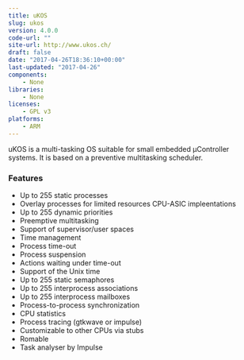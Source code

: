 ```yaml
---
title: uKOS
slug: ukos
version: 4.0.0
code-url: ""
site-url: http://www.ukos.ch/
draft: false
date: "2017-04-26T18:36:10+00:00"
last-updated: "2017-04-26"
components:
    - None
libraries:
    - None
licenses:
    - GPL v3
platforms:
    - ARM
---
```

uKOS is a multi-tasking OS suitable for small embedded µController systems. It is based on a preventive multitasking scheduler.

<!--more-->

### Features

- Up to 255 static processes
- Overlay processes for limited resources CPU-ASIC impleentations
- Up to 255 dynamic priorities
- Preemptive multitasking
- Support of supervisor/user spaces
- Time management
- Process time-out
- Process suspension
- Actions waiting under time-out
- Support of the Unix time
- Up to 255 static semaphores
- Up to 255 interprocess associations
- Up to 255 interprocess mailboxes
- Process-to-process synchronization
- CPU statistics
- Process tracing (gtkwave or impulse)
- Customizable to other CPUs via stubs
- Romable
- Task analyser by Impulse

<!--github-projects-->